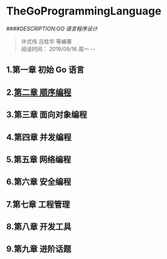 TheGoProgrammingLanguage
===
####_DESCRIPTION:GO 语言程序设计_
> 许式伟 吕桂华 等编著  
> 阅读时间： 2019/09/16 周一 -- 
 
1.第一章 初始 Go 语言
---

2.[第二章 顺序编程](Chapter2_顺序编程/readme.md)
---
        
3.第三章 面向对象编程
---

4.第四章 并发编程
---

5.第五章 网络编程
---

6.第六章 安全编程
---

7.第七章 工程管理
---

8.第八章 开发工具
---

9.第九章 进阶话题
---

